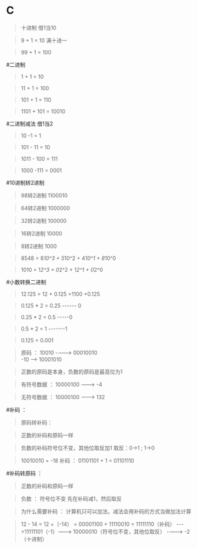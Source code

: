 # C


> 十进制  借1当10


> 9 + 1 = 10 满十进一   



> 99 + 1 = 100

#二进制  



> 1 + 1 = 10


> 11 + 1 = 100


> 101 + 1 = 110


> 1101 + 101 = 10010





#二进制减法  借1当2



> 10 -1 = 1


> 101 - 11 = 10


> 1011 - 100 = 111


> 1000 -111 = 0001

#10进制转2进制



> 98转2进制 1100010



> 64转2进制 1000000



> 32转2进制 100000



> 16转2进制 10000



> 8转2进制 1000



> 8548 = 8*10^3 + 5*10^2 + 4*10^1 + 8*10^0


> 1010 = 1*2^3 + 0*2^2 + 1*2^1 + 0*2^0

#小数转换二进制



> 12.125 = 12 + 0.125 =1100 +0.125


> 0.125 * 2 = 0.25   ------ 0


> 0.25 * 2 = 0.5 -----0


> 0.5 * 2 = 1 -------1



> 0.125 = 0.001




> 原码 ：  10010   ---->   00010010   
             -10   --> 10001010      



> 正数的原码是本身，负数的原码是最高位为1



> 有符号数据 ： 10000100 --->  -4


> 无符号数据 ： 10000100 --->  132


#补码 ：


> 原码转补码：


> 正数的补码和原码一样


> 负数的补码符号位不变，其他位取反加1   取反：0->1 ; 1->0



> 10010010 = -18   补码 ： 01101101 + 1 = 01101110

#补码转原码 ：


> 正数的补码和原码一样


> 负数 ： 符号位不变  先在补码减1，然后取反



> 为什么需要补码 ： 计算机只可以加法。减法会用补码的方式当做加法计算



> 12 - 14 = 12 +（-14） =  00001100 + 11110010 = 11111110（补码） --->11111101（-1）---> 10000010（符号位不变，其他位取反） ----> -2 （十进制）

